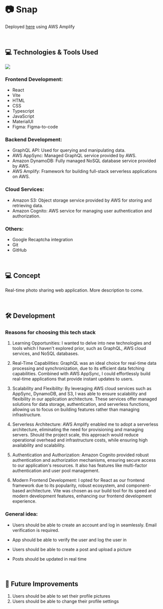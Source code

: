 # 📷 Snap

Deployed [here](https://dev.d204rhuo42mqgv.amplifyapp.com) using AWS Amplify 

<br>

## 💻 Technologies & Tools Used

![](https://skills.thijs.gg/icons?i=react,vite,js,ts,html,css,figma,materialui,graphql,aws,dynamodb,git,github)

### Frontend Development:
- React 
- Vite
- HTML
- CSS
- Typescript
- JavaScript 
- MaterialUI
- Figma: Figma-to-code

### Backend Development:
- GraphQL API: Used for querying and manipulating data.
- AWS AppSync: Managed GraphQL service provided by AWS.
- Amazon DynamoDB: Fully managed NoSQL database service provided by AWS.
- AWS Amplify: Framework for building full-stack serverless applications on AWS.

### Cloud Services:
- Amazon S3: Object storage service provided by AWS for storing and retrieving data.
- Amazon Cognito: AWS service for managing user authentication and authorization.

### Others:
- Google Recaptcha integration
- Git
- GitHub

<br>


## 💻 Concept 
Real-time photo sharing web application. More description to come.

<br>

## 🛠 Development 

### Reasons for choosing this tech stack


1) Learning Opportunities: I wanted to delve into new technologies and tools which I haven't explored prior, such as GraphQL, AWS cloud services, and NoSQL databases.

2) Real-Time Capabilities: GraphQL was an ideal choice for real-time data processing and synchronization, due to its efficient data fetching capabilities. Combined with AWS AppSync, I could effortlessly build real-time applications that provide instant updates to users.

3) Scalability and Flexibility: By leveraging AWS cloud services such as AppSync, DynamoDB, and S3, I was able to ensure scalability and flexibility in our application architecture. These services offer managed solutions for data storage, authentication, and serverless functions, allowing us to focus on building features rather than managing infrastructure.

4) Serverless Architecture: AWS Amplify enabled me to adopt a serverless architecture, eliminating the need for provisioning and managing servers. Should the project scale, this approach would reduce operational overhead and infrastructure costs, while ensuring high availability and scalability.

5) Authentication and Authorization: Amazon Cognito provided robust authentication and authorization mechanisms, ensuring secure access to our application's resources. It also has features like multi-factor authentication and user pool management.

6) Modern Frontend Development: I opted for React as our frontend framework due to its popularity, robust ecosystem, and component-based architecture. Vite was chosen as our build tool for its speed and modern development features, enhancing our frontend development experience.


### General idea:
* Users should be able to create an account and log in seamlessly. Email verification is required.

<!-- <p align="center">
  <img width="460" height="300" src="https://github.com/jabs142/chatter/blob/main/static/images/Signup.gif?raw=true">
</p> -->

* App should be able to verify the user and log the user in

<!-- <p align="center">
  <img width="460" height="300" src="https://github.com/jabs142/chatter/blob/main/static/images/Login_1.gif?raw=true">
</p> -->

* Users should be able to create a post and upload a picture 

<!-- <p align="center">
  <img width="460" height="300" src="https://github.com/jabs142/chatter/blob/main/static/images/CreateNewGroup.gif?raw=true">
</p> -->
* Posts should be updated in real time

<br> 


## 🎈 Future Improvements
<ol>
    <li>Users should be able to set their profile pictures  </li>
    <li>Users should be able to change their profile settings  </li>
</ol>



